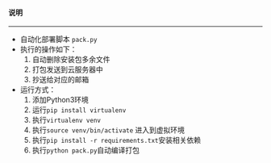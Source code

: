 #### 说明

----

* 自动化部署脚本 ```pack.py```
* 执行的操作如下：
  1. 自动删除安装包多余文件
  2. 打包发送到云服务器中
  3. 抄送给对应的邮箱
* 运行方式：
  1. 添加Python3环境
  2. 运行```pip install virtualenv```
  3. 执行```virtualenv venv```
  4. 执行```source venv/bin/activate``` 进入到虚拟环境
  5. 执行```pip install -r requirements.txt```安装相关依赖
  6. 执行```python pack.py```自动编译打包